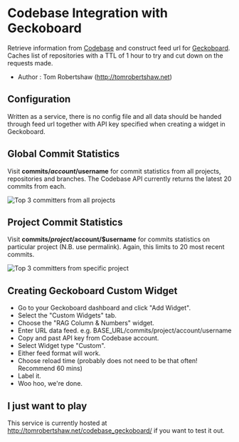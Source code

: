 # Codebase Integration with Geckoboard

Retrieve information from [Codebase](http://www.codebasehq.com) and construct feed url for [Geckoboard](geckoboard.com). Caches list of repositories with a TTL of 1 hour to try and cut down on the requests made.

* Author : Tom Robertshaw (<http://tomrobertshaw.net>)

## Configuration

Written as a service, there is no config file and all data should be handed through feed url together with API key specified when creating a widget in Geckoboard.

## Global Commit Statistics

Visit **commits/$account/$username** for commit statistics from all projects, repositories and branches.  The Codebase API currently returns the latest 20 commits from each.

![Top 3 committers from all projects](http://tomrobertshaw.net/codebase_geckoboard/images/codebase-commits.png)

## Project Commit Statistics

Visit **commits/$project/$account/$username** for commits statistics on particular project (N.B. use permalink).  Again, this limits to 20 most recent commits.

![Top 3 committers from specific project](http://tomrobertshaw.net/codebase_geckoboard/images/codebase-project-commits.png)

## Creating Geckoboard Custom Widget

* Go to your Geckoboard dashboard and click "Add Widget".
* Select the "Custom Widgets" tab.
* Choose the "RAG Column & Numbers" widget.
* Enter URL data feed.  e.g. BASE_URL/commits/project/account/username
* Copy and past API key from Codebase account.
* Select Widget type "Custom".
* Either feed format will work.
* Choose reload time (probably does not need to be that often! Recommend 60 mins)
* Label it.
* Woo hoo, we're done.


## I just want to play

This service is currently hosted at http://tomrobertshaw.net/codebase_geckoboard/ if you want to test it out.
